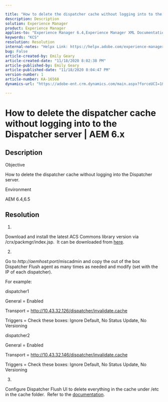 ```yaml
---

title: "How to delete the dispatcher cache without logging into to the Dispatcher server | AEM 6.x"  
description: Description  
solution: Experience Manager  
product: Experience Manager  
applies-to: "Experience Manager 6.4,Experience Manager XML Documentation for Adobe Experience Manager,Experience Manager XML Documentation Add-on for Adobe Experience Manager,Experience Manager 6.5,Experience Manager"  
keywords: "KCS"  
resolution: Resolution  
internal-notes: "Helpx Link: https://helpx.adobe.com/experience-manager/kb/How-to-delete-the-dispatcher-cache-without-logging-into-the-Dispatchers-AEM.html"  
bug: False  
article-created-by: Emily Geary  
article-created-date: "11/18/2020 8:02:38 PM"  
article-published-by: Emily Geary  
article-published-date: "11/18/2020 8:04:47 PM"  
version-number: 1  
article-number: KA-16568  
dynamics-url: "https://adobe-ent.crm.dynamics.com/main.aspx?forceUCI=1&pagetype=entityrecord&etn=knowledgearticle&id=350971fb-d829-eb11-a813-000d3a303484"

---
```


# How to delete the dispatcher cache without logging into to the Dispatcher server | AEM 6.x

## Description


Objective



How to delete the dispatcher cache without logging into the Dispatcher server.


Environment



AEM 6.4,6.5

## Resolution

1.  

Download and install the latest ACS Commons library version via /crx/packmgr/index.jsp.  It can be downloaded from [here](https://github.com/Adobe-Consulting-Services/acs-aem-commons/releases).

2.  

Go to *http://aemhost:port*/miscadmin and copy the out of the box Dispatcher Flush agent as many times as needed and modify (set with the IP of each dispatcher).

For example:

dispatcher1

General = Enabled

Transport = http://10.43.32.126/dispatcher/invalidate.cache

Triggers = Check these boxes: Ignore Default, No Status Update, No Versioning

dispatcher2

General = Enabled

Transport = http://10.43.32.146/dispatcher/invalidate.cache

Triggers = Check these boxes: Ignore Default, No Status Update, No Versioning

3.  

Configure Dispatcher Flush UI to delete everything in the cache under /etc in the cache folder.  Refer to the [documentation](https://adobe-consulting-services.github.io/acs-aem-commons/features/dispatcher-flush-ui/index.html).

 

